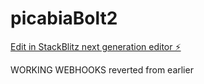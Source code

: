 # picabiaBolt2

[Edit in StackBlitz next generation editor ⚡️](https://stackblitz.com/~/github.com/profdl/picabiaBolt2)


WORKING WEBHOOKS
reverted from earlier